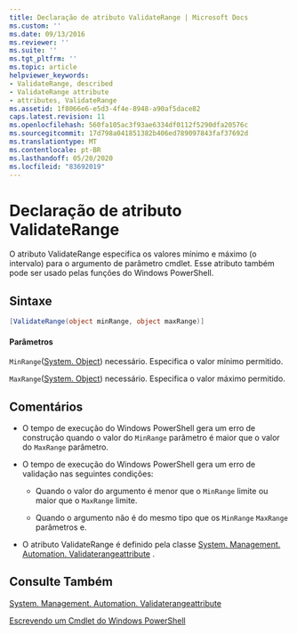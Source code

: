 ```yaml
---
title: Declaração de atributo ValidateRange | Microsoft Docs
ms.custom: ''
ms.date: 09/13/2016
ms.reviewer: ''
ms.suite: ''
ms.tgt_pltfrm: ''
ms.topic: article
helpviewer_keywords:
- ValidateRange, described
- ValidateRange attribute
- attributes, ValidateRange
ms.assetid: 1f8066e6-e5d3-4f4e-8948-a90af5dace82
caps.latest.revision: 11
ms.openlocfilehash: 560fa105ac3f93ae6334df0112f5290dfa20576c
ms.sourcegitcommit: 17d798a041851382b406ed789097843faf37692d
ms.translationtype: MT
ms.contentlocale: pt-BR
ms.lasthandoff: 05/20/2020
ms.locfileid: "83692019"
---
```

# <a name="validaterange-attribute-declaration"></a>Declaração de atributo ValidateRange

O atributo ValidateRange especifica os valores mínimo e máximo (o intervalo) para o argumento de parâmetro cmdlet. Esse atributo também pode ser usado pelas funções do Windows PowerShell.

## <a name="syntax"></a>Sintaxe

```csharp
[ValidateRange(object minRange, object maxRange)]
```

#### <a name="parameters"></a>Parâmetros

`MinRange`([System. Object](/dotnet/api/system.object)) necessário. Especifica o valor mínimo permitido.

`MaxRange`([System. Object](/dotnet/api/system.object)) necessário. Especifica o valor máximo permitido.

## <a name="remarks"></a>Comentários

- O tempo de execução do Windows PowerShell gera um erro de construção quando o valor do `MinRange` parâmetro é maior que o valor do `MaxRange` parâmetro.

- O tempo de execução do Windows PowerShell gera um erro de validação nas seguintes condições:

  - Quando o valor do argumento é menor que o `MinRange` limite ou maior que o `MaxRange` limite.

  - Quando o argumento não é do mesmo tipo que os `MinRange` `MaxRange` parâmetros e.

- O atributo ValidateRange é definido pela classe [System. Management. Automation. Validaterangeattribute](/dotnet/api/System.Management.Automation.ValidateRangeAttribute) .

## <a name="see-also"></a>Consulte Também

[System. Management. Automation. Validaterangeattribute](/dotnet/api/System.Management.Automation.ValidateRangeAttribute)

[Escrevendo um Cmdlet do Windows PowerShell](./writing-a-windows-powershell-cmdlet.md)
